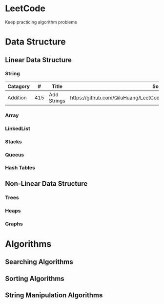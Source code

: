 # LeetCode

Keep practicing algorithm problems


# Data Structure

## Linear Data Structure

### String
| Catagory | # | Title | Solution |
| -------- |---| ----- | -------- |
| Addition |415| Add Strings|https://github.com/QiluHuang/LeetCode/blob/master/main/dString/Addition.java|


### Array


### LinkedList


### Stacks


### Queeus


### Hash Tables


## Non-Linear Data Structure

### Trees


### Heaps


### Graphs



# Algorithms
## Searching Algorithms


## Sorting Algorithms


## String Manipulation Algorithms
